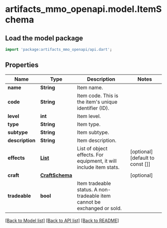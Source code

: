 # artifacts_mmo_openapi.model.ItemSchema

## Load the model package
```dart
import 'package:artifacts_mmo_openapi/api.dart';
```

## Properties
Name | Type | Description | Notes
------------ | ------------- | ------------- | -------------
**name** | **String** | Item name. | 
**code** | **String** | Item code. This is the item's unique identifier (ID). | 
**level** | **int** | Item level. | 
**type** | **String** | Item type. | 
**subtype** | **String** | Item subtype. | 
**description** | **String** | Item description. | 
**effects** | [**List<ItemEffectSchema>**](ItemEffectSchema.md) | List of object effects. For equipment, it will include item stats. | [optional] [default to const []]
**craft** | [**CraftSchema**](CraftSchema.md) |  | [optional] 
**tradeable** | **bool** | Item tradeable status. A non-tradeable item cannot be exchanged or sold. | 

[[Back to Model list]](../README.md#documentation-for-models) [[Back to API list]](../README.md#documentation-for-api-endpoints) [[Back to README]](../README.md)


